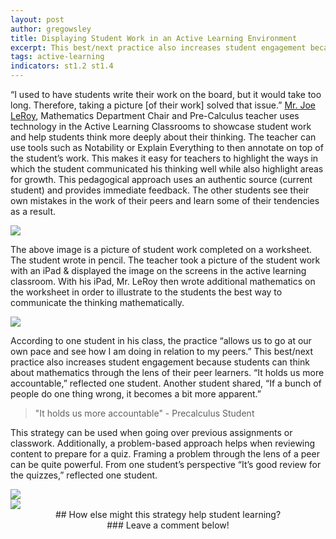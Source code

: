 ```yaml
---
layout: post
author: gregowsley
title: Displaying Student Work in an Active Learning Environment
excerpt: This best/next practice also increases student engagement because students can think about mathematics through the lens of their peer learners.
tags: active-learning
indicators: st1.2 st1.4
---
```


“I used to have students write their work on the board, but it would take too long. Therefore, taking a picture [of their work] solved that issue.” [Mr. Joe LeRoy](https://www.rockhursths.edu/curriculum-detail?fromId=275451&LevelNum=1736&DepartmentId=30055), Mathematics Department Chair and Pre-Calculus teacher uses technology in the Active Learning Classrooms to showcase student work and help students think more deeply about their thinking. The teacher can use tools such as Notability or Explain Everything to then annotate on top of the student’s work. This makes it easy for teachers to highlight the ways in which the student communicated his thinking well while also highlight areas for growth. This pedagogical approach uses an authentic source (current student) and provides immediate feedback. The other students see their own mistakes in the work of their peers and learn some of their tendencies as a result. 

<div class="flex-wrapper">
    <img src="{{ site.baseurl }}/img/SharingStudentWorkDisplay1.JPG">
</div>
<p class="caption">The above image is a picture of student work completed on a worksheet. The student wrote in pencil. The teacher took a picture of the student work with an iPad & displayed the image on the screens in the active learning classroom. With his iPad, Mr. LeRoy then wrote additional mathematics on the worksheet in order to illustrate to the students the best way to communicate the thinking mathematically.</p>

<div class="flex-wrapper">
    <img src="{{ site.baseurl }}/img/SharingStudentWorkStudents1.jpg">
</div>

According to one student in his class, the practice “allows us to go at our own pace and see how I am doing in relation to my peers.” This best/next practice also increases student engagement because students can think about mathematics through the lens of their peer learners. “It holds us more accountable,” reflected one student. Another student shared, “If a bunch of people do one thing wrong, it becomes a bit more apparent.” 

<blockquote> "It holds us more accountable" - Precalculus Student </blockquote>

This strategy can be used when going over previous assignments or classwork. Additionally, a problem-based approach helps when reviewing content to prepare for a quiz. 
Framing a problem through the lens of a peer can be quite powerful. From one student’s perspective “It’s good review for the quizzes,” reflected one student.

<div class="flex-wrapper">
    <img src="{{ site.baseurl }}/img/SharingStudentWorkDisplay3.JPG">
</div>

<div class="flex-wrapper">
    <img src="{{ site.baseurl }}/img/SharingStudentWorkStudents2.jpg">
</div>
<center>
## How else might this strategy help student learning? </center>
<center>
### Leave a comment below! </center>


